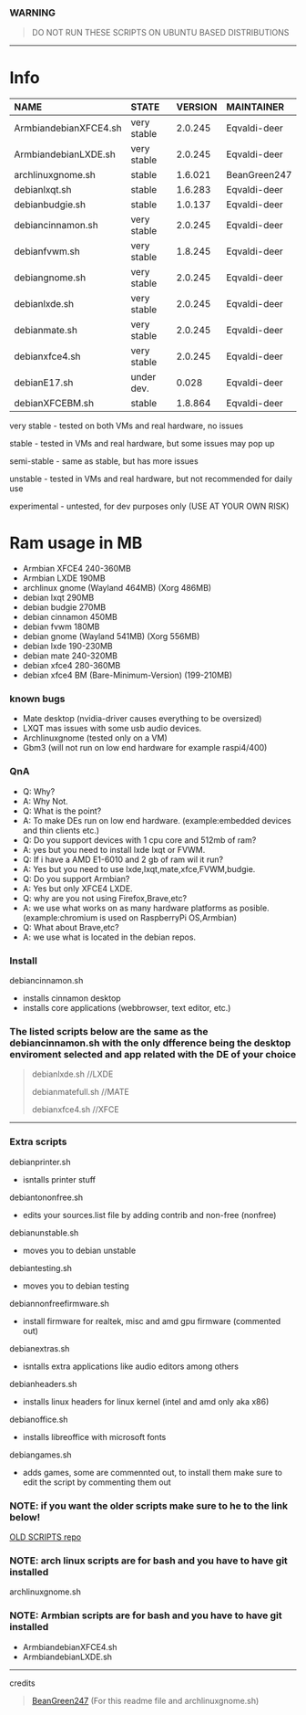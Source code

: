 ### WARNING
> DO NOT RUN THESE SCRIPTS ON UBUNTU BASED DISTRIBUTIONS

---

# Info

| NAME                        | STATE       | VERSION   | MAINTAINER   |
| :-------------------------- | :---------- | :-------- | :----------- |
| ArmbiandebianXFCE4.sh       | very stable | 2.0.245   | Eqvaldi-deer |
| ArmbiandebianLXDE.sh        | very stable | 2.0.245   | Eqvaldi-deer |
| archlinuxgnome.sh           | stable      | 1.6.021   | BeanGreen247 |
| debianlxqt.sh               | stable      | 1.6.283   | Eqvaldi-deer |
| debianbudgie.sh             | stable      | 1.0.137   | Eqvaldi-deer |
| debiancinnamon.sh           | very stable | 2.0.245   | Eqvaldi-deer |
| debianfvwm.sh               | very stable | 1.8.245   | Eqvaldi-deer |
| debiangnome.sh              | very stable | 2.0.245   | Eqvaldi-deer |
| debianlxde.sh               | very stable | 2.0.245   | Eqvaldi-deer |
| debianmate.sh               | very stable | 2.0.245   | Eqvaldi-deer |
| debianxfce4.sh              | very stable | 2.0.245   | Eqvaldi-deer |
| debianE17.sh                | under dev.  | 0.028     | Eqvaldi-deer |
| debianXFCEBM.sh             | stable      | 1.8.864   | Eqvaldi-deer |

very stable - tested on both VMs and real hardware, no issues

stable - tested in VMs and real hardware, but some issues may pop up

semi-stable - same as stable, but has more issues

unstable - tested in VMs and real hardware, but not recommended for daily use

experimental - untested, for dev purposes only (USE AT YOUR OWN RISK)

# Ram usage in MB

* Armbian XFCE4 240-360MB
* Armbian LXDE 190MB
* archlinux gnome (Wayland 464MB) (Xorg 486MB)
* debian lxqt 290MB
* debian budgie 270MB
* debian cinnamon 450MB
* debian fvwm 180MB
* debian gnome (Wayland 541MB) (Xorg 556MB)
* debian lxde 190-230MB
* debian mate 240-320MB
* debian xfce4 280-360MB
* debian xfce4 BM (Bare-Minimum-Version) (199-210MB)

### known bugs

* Mate desktop (nvidia-driver causes everything to be oversized)
* LXQT mas issues with some usb audio devices.
* Archlinuxgnome (tested only on a VM)
* Gbm3 (will not run on low end hardware for example raspi4/400)

### QnA

* Q: Why?
* A: Why Not.
* Q: What is the point?
* A: To make DEs run on low end hardware. (example:embedded devices and thin clients etc.)
* Q: Do you support devices with 1 cpu core and 512mb of ram?
* A: yes but you need to install lxde lxqt or FVWM.
* Q: If i have a AMD E1-6010 and 2 gb of ram wil it run?
* A: Yes but you need to use lxde,lxqt,mate,xfce,FVWM,budgie.
* Q: Do you support Armbian?
* A: Yes but only XFCE4 LXDE.
* Q: why are you not using Firefox,Brave,etc?
* A: we use what works on as many hardware platforms as posible. (example:chromium is used on RaspberryPi OS,Armbian)
* Q: What about Brave,etc?
* A: we use what is located in the debian repos.

### Install

debiancinnamon.sh    
* installs cinnamon desktop 
* installs core applications (webbrowser, text editor, etc.)
  
### The listed scripts below are the same as the **debiancinnamon.sh** with the only dfference being the desktop enviroment selected and app related with the DE of your choice
> debianlxde.sh       //LXDE
> 
> debianmatefull.sh   //MATE
>     
> debianxfce4.sh      //XFCE

---

### Extra scripts

debianprinter.sh
* isntalls printer stuff

debiantononfree.sh
* edits your sources.list file by adding contrib and non-free (nonfree)

debianunstable.sh 
* moves you to debian unstable

debiantesting.sh 
* moves you to debian testing

debiannonfreefirmware.sh
* install firmware for realtek, misc and amd gpu firmware (commented out)

debianextras.sh    
* isntalls extra applications like audio editors among others

debianheaders.sh
* installs linux headers for linux kernel (intel and amd only aka x86)

debianoffice.sh
* installs libreoffice with microsoft fonts

debiangames.sh
* adds games, some are commennted out, to install them make sure to edit the script by commenting them out

### NOTE: if you want the older scripts make sure to he to the link below!

[OLD SCRIPTS repo](https://github.com/LOSOperatingsystem/install-scripts-LOS-OLD-)

### NOTE: arch linux scripts are for bash and you have to have git installed

archlinuxgnome.sh

### NOTE: Armbian scripts are for bash and you have to have git installed

* ArmbiandebianXFCE4.sh
* ArmbiandebianLXDE.sh

---
credits
> [BeanGreen247](https://github.com/BeanGreen247) (For this readme file and archlinuxgnome.sh)
